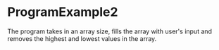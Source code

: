 # ProgramExample2
The program takes in an array size, fills the array with user's input and removes the highest and lowest values in the array.
